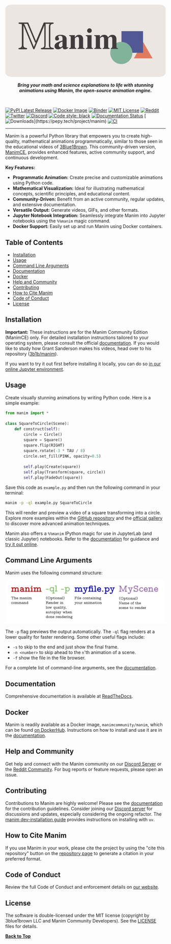 <p align="center">
    <a href="https://www.manim.community/"><img src="https://raw.githubusercontent.com/ManimCommunity/manim/main/logo/cropped.png" alt="Manim Community Logo"></a>
</p>
<p align="center">
  <i><b>Bring your math and science explanations to life with stunning animations using Manim, the open-source animation engine.</b></i>
</p>
<br />

[![PyPI Latest Release](https://img.shields.io/pypi/v/manim.svg?style=flat&logo=pypi)](https://pypi.org/project/manim/)
[![Docker Image](https://img.shields.io/docker/v/manimcommunity/manim?color=%23099cec&label=docker%20image&logo=docker)](https://hub.docker.com/r/manimcommunity/manim)
[![Binder](https://mybinder.org/badge_logo.svg)](https://mybinder.org/v2/gh/ManimCommunity/jupyter_examples/HEAD?filepath=basic_example_scenes.ipynb)
[![MIT License](https://img.shields.io/badge/license-MIT-red.svg?style=flat)](http://choosealicense.com/licenses/mit/)
[![Reddit](https://img.shields.io/reddit/subreddit-subscribers/manim.svg?color=orange&label=reddit&logo=reddit)](https://www.reddit.com/r/manim/)
[![Twitter](https://img.shields.io/twitter/url/https/twitter.com/cloudposse.svg?style=social&label=Follow%20%40manim_community)](https://twitter.com/manim_community/)
[![Discord](https://img.shields.io/discord/581738731934056449.svg?label=discord&color=yellow&logo=discord)](https://www.manim.community/discord/)
[![Code style: black](https://img.shields.io/badge/code%20style-black-000000.svg)](https://github.com/psf/black)
[![Documentation Status](https://readthedocs.org/projects/manimce/badge/?version=latest)](https://docs.manim.community/)
[![Downloads](https://pepy.tech/badge/manim/month?)](https://pepy.tech/project/manim)
[![CI](https://github.com/ManimCommunity/manim/workflows/CI/badge.svg)](https://github.com/ManimCommunity/manim/workflows/CI)

<hr />

Manim is a powerful Python library that empowers you to create high-quality, mathematical animations programmatically, similar to those seen in the educational videos of [3Blue1Brown](https://www.3blue1brown.com/). This community-driven version, [ManimCE](https://github.com/ManimCommunity/manim), provides enhanced features, active community support, and continuous development.

**Key Features:**

*   **Programmatic Animation:** Create precise and customizable animations using Python code.
*   **Mathematical Visualization:** Ideal for illustrating mathematical concepts, scientific principles, and educational content.
*   **Community-Driven:** Benefit from an active community, regular updates, and extensive documentation.
*   **Versatile Output:** Generate videos, GIFs, and other formats.
*   **Jupyter Notebook Integration:** Seamlessly integrate Manim into Jupyter notebooks using the `%%manim` magic command.
*   **Docker Support:** Easily set up and run Manim using Docker containers.

## Table of Contents

*   [Installation](#installation)
*   [Usage](#usage)
*   [Command Line Arguments](#command-line-arguments)
*   [Documentation](#documentation)
*   [Docker](#docker)
*   [Help and Community](#help-with-manim)
*   [Contributing](#contributing)
*   [How to Cite Manim](#how-to-cite-manim)
*   [Code of Conduct](#code-of-conduct)
*   [License](#license)

## Installation

**Important:** These instructions are for the Manim Community Edition (ManimCE) only.  For detailed installation instructions tailored to your operating system, please consult the official [documentation](https://docs.manim.community/en/stable/installation.html). If you would like to study how Grant Sanderson makes his videos, head over to his repository ([3b1b/manim](https://github.com/3b1b/manim)).

If you want to try it out first before installing it locally, you can do so [in our online Jupyter environment](https://try.manim.community/).

## Usage

Create visually stunning animations by writing Python code. Here is a simple example:

```python
from manim import *

class SquareToCircle(Scene):
    def construct(self):
        circle = Circle()
        square = Square()
        square.flip(RIGHT)
        square.rotate(-3 * TAU / 8)
        circle.set_fill(PINK, opacity=0.5)

        self.play(Create(square))
        self.play(Transform(square, circle))
        self.play(FadeOut(square))
```

Save this code as `example.py` and then run the following command in your terminal:

```bash
manim -p -ql example.py SquareToCircle
```

This will render and preview a video of a square transforming into a circle. Explore more examples within the [GitHub repository](example_scenes) and the [official gallery](https://docs.manim.community/en/stable/examples.html) to discover more advanced animation techniques.

Manim also offers a `%%manim` IPython magic for use in JupyterLab (and classic Jupyter) notebooks.  Refer to the [documentation](https://docs.manim.community/en/stable/reference/manim.utils.ipython_magic.ManimMagic.html) for guidance and [try it out online](https://mybinder.org/v2/gh/ManimCommunity/jupyter_examples/HEAD?filepath=basic_example_scenes.ipynb).

## Command Line Arguments

Manim uses the following command structure:

![manim-illustration](https://raw.githubusercontent.com/ManimCommunity/manim/main/docs/source/_static/command.png)

The `-p` flag previews the output automatically. The `-ql` flag renders at a lower quality for faster rendering. Some other useful flags include:

-   `-s` to skip to the end and just show the final frame.
-   `-n <number>` to skip ahead to the `n`'th animation of a scene.
-   `-f` show the file in the file browser.

For a complete list of command-line arguments, see the [documentation](https://docs.manim.community/en/stable/guides/configuration.html).

## Documentation

Comprehensive documentation is available at [ReadTheDocs](https://docs.manim.community/).

## Docker

Manim is readily available as a Docker image, `manimcommunity/manim`, which can be found [on DockerHub](https://hub.docker.com/r/manimcommunity/manim). Instructions on how to install and use it are in the [documentation](https://docs.manim.community/en/stable/installation/docker.html).

## Help and Community

Get help and connect with the Manim community on our [Discord Server](https://www.manim.community/discord/) or the [Reddit Community](https://www.reddit.com/r/manim/). For bug reports or feature requests, please open an issue.

## Contributing

Contributions to Manim are highly welcome! Please see the [documentation](https://docs.manim.community/en/stable/contributing.html) for the contribution guidelines. Consider joining our [Discord server](https://www.manim.community/discord/) for discussions and updates, especially considering the ongoing refactor.  The [manim dev-installation guide](https://docs.manim.community/en/latest/contributing/development.html) provides instructions on installing with `uv`.

## How to Cite Manim

If you use Manim in your work, please cite the project by using the "cite this repository" button on the [repository page](https://github.com/ManimCommunity/manim) to generate a citation in your preferred format.

## Code of Conduct

Review the full Code of Conduct and enforcement details on [our website](https://docs.manim.community/en/stable/conduct.html).

## License

The software is double-licensed under the MIT license (copyright by 3blue1brown LLC and Manim Community Developers). See the [LICENSE](LICENSE) files for details.

[**Back to Top**](https://github.com/ManimCommunity/manim#readme)